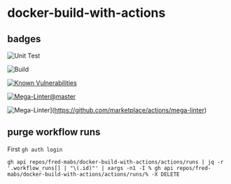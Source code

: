# docker-build-with-actions

## badges

![Unit Test](https://github.com/Fred-MabS/docker-build-with-actions/actions/workflows/unittest.yml/badge.svg)

![Build](https://github.com/Fred-MabS/docker-build-with-actions/actions/workflows/docker-image.yml/badge.svg)

[![Known Vulnerabilities](https://snyk.io/test/github/Fred-MabS/docker-build-with-actions/badge.svg)](https://snyk.io/test/github/Fred-MabS/docker-build-with-actions)



[![Mega-Linter@master](https://github.com/Fred-MabS/docker-build-with-actions/workflows/Mega-Linter/badge.svg?branch=master)](https://github.com/marketplace/actions/mega-linter)

![Mega-Linter](https://github.com/Fred-MabS/docker-build-with-actions/workflows/Mega-Linter/badge.svg)](https://github.com/marketplace/actions/mega-linter)

## purge workflow runs

First `gh auth login`

`gh api repos/fred-mabs/docker-build-with-actions/actions/runs | jq -r '.workflow_runs[] | "\(.id)"' | xargs -n1 -I % gh api repos/fred-mabs/docker-build-with-actions/actions/runs/% -X DELETE`